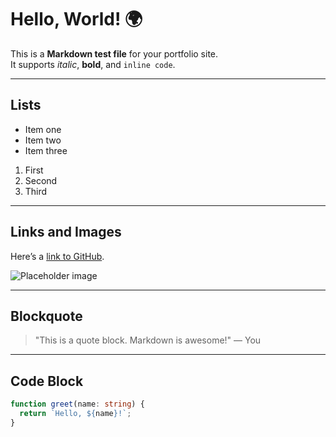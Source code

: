 # Hello, World! 🌍

This is a **Markdown test file** for your portfolio site.  
It supports *italic*, **bold**, and `inline code`.

---

## Lists

- Item one
- Item two
- Item three

1. First
2. Second
3. Third

---

## Links and Images

Here’s a [link to GitHub](https://github.com).  

![Placeholder image](https://doodyshark.github.io/personal.png)

---

## Blockquote

> "This is a quote block. Markdown is awesome!" — You

---

## Code Block

```ts
function greet(name: string) {
  return `Hello, ${name}!`;
}
